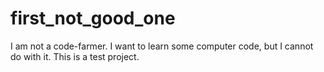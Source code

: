 first_not_good_one
==================
I am not a code-farmer. I want to learn some computer code, but I cannot do with it.
This is a test project.